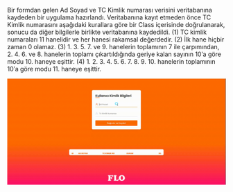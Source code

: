 Bir formdan gelen Ad Soyad ve TC Kimlik numarası verisini veritabanına kaydeden bir uygulama hazırlandı.
Veritabanına kayıt etmeden önce TC Kimlik numarasını aşağıdaki kurallara göre bir Class içerisinde
doğrulanarak, sonucu da diğer bilgilerle birlikte veritabanına kaydedildi.
(1) TC kimlik numaraları 11 hanelidir ve her hanesi rakamsal değerdedir.
(2) İlk hane hiçbir zaman 0 olamaz.
(3) 1. 3. 5. 7. ve 9. hanelerin toplamının 7 ile çarpımından, 2. 4. 6. ve 8. hanelerin toplamı çıkartıldığında
geriye kalan sayının 10ʹa göre modu 10. haneye eşittir.
(4) 1. 2. 3. 4. 5. 6. 7. 8. 9. 10. hanelerin toplamının 10ʹa göre modu 11. haneye eşittir.

<img src="https://github.com/ismailcansahin/FLO-BOOTCAMP--ODEVLER/blob/main/ODEV-4/gif.gif" width="auto">
